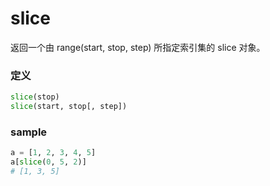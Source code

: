 # slice
返回一个由 range(start, stop, step) 所指定索引集的 slice 对象。

### 定义
```python
slice(stop)
slice(start, stop[, step])
```


### sample
```python
a = [1, 2, 3, 4, 5]
a[slice(0, 5, 2)]
# [1, 3, 5]
```



